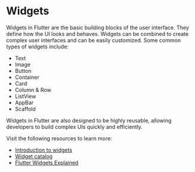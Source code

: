 # Widgets

Widgets in Flutter are the basic building blocks of the user interface. They define how the UI looks and behaves. Widgets can be combined to create complex user interfaces and can be easily customized. Some common types of widgets include:

- Text
- Image
- Button
- Container
- Card
- Column & Row
- ListView
- AppBar
- Scaffold

Widgets in Flutter are also designed to be highly reusable, allowing developers to build complex UIs quickly and efficiently.

Visit the following resources to learn more:

- [Introduction to widgets](https://docs.flutter.dev/development/ui/widgets-intro)
- [Widget catalog](https://docs.flutter.dev/development/ui/widgets)
- [Flutter Widgets Explained](https://www.youtube.com/watch?v=FU2Eeizo95o)